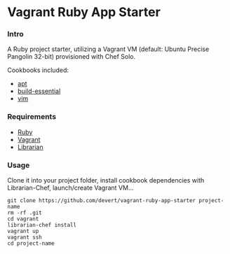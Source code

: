 # Vagrant Ruby App Starter

### Intro

A Ruby project starter, utilizing a Vagrant VM (default: Ubuntu Precise Pangolin 32-bit) provisioned with Chef Solo.

Cookbooks included:

* [apt](https://github.com/opscode-cookbooks/apt)
* [build-essential](https://github.com/opscode-cookbooks/build-essential)
* [vim](https://github.com/opscode-cookbooks/vim)

### Requirements

* [Ruby](http://www.ruby-lang.org/en/)
* [Vagrant](http://vagrantup.com/)
* [Librarian](https://github.com/applicationsonline/librarian)

### Usage

Clone it into your project folder, install cookbook dependencies with Librarian-Chef, launch/create Vagrant VM...

    git clone https://github.com/devert/vagrant-ruby-app-starter project-name
    rm -rf .git
    cd vagrant
    librarian-chef install
    vagrant up
    vagrant ssh
    cd project-name


